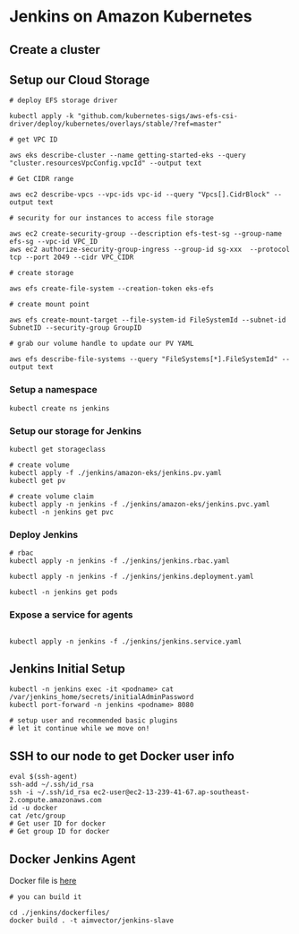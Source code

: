 # Jenkins on Amazon Kubernetes 

## Create a cluster



## Setup our Cloud Storage 

```
# deploy EFS storage driver

kubectl apply -k "github.com/kubernetes-sigs/aws-efs-csi-driver/deploy/kubernetes/overlays/stable/?ref=master"

# get VPC ID

aws eks describe-cluster --name getting-started-eks --query "cluster.resourcesVpcConfig.vpcId" --output text

# Get CIDR range

aws ec2 describe-vpcs --vpc-ids vpc-id --query "Vpcs[].CidrBlock" --output text

# security for our instances to access file storage

aws ec2 create-security-group --description efs-test-sg --group-name efs-sg --vpc-id VPC_ID
aws ec2 authorize-security-group-ingress --group-id sg-xxx  --protocol tcp --port 2049 --cidr VPC_CIDR

# create storage

aws efs create-file-system --creation-token eks-efs

# create mount point 

aws efs create-mount-target --file-system-id FileSystemId --subnet-id SubnetID --security-group GroupID

# grab our volume handle to update our PV YAML

aws efs describe-file-systems --query "FileSystems[*].FileSystemId" --output text

```


### Setup a namespace
```
kubectl create ns jenkins
```

### Setup our storage for Jenkins

```
kubectl get storageclass

# create volume
kubectl apply -f ./jenkins/amazon-eks/jenkins.pv.yaml 
kubectl get pv

# create volume claim
kubectl apply -n jenkins -f ./jenkins/amazon-eks/jenkins.pvc.yaml
kubectl -n jenkins get pvc
```

### Deploy Jenkins

```
# rbac
kubectl apply -n jenkins -f ./jenkins/jenkins.rbac.yaml 

kubectl apply -n jenkins -f ./jenkins/jenkins.deployment.yaml

kubectl -n jenkins get pods

```

### Expose a service for agents

```

kubectl apply -n jenkins -f ./jenkins/jenkins.service.yaml 

```

## Jenkins Initial Setup

```
kubectl -n jenkins exec -it <podname> cat /var/jenkins_home/secrets/initialAdminPassword
kubectl port-forward -n jenkins <podname> 8080

# setup user and recommended basic plugins
# let it continue while we move on!

```

## SSH to our node to get Docker user info

```
eval $(ssh-agent)
ssh-add ~/.ssh/id_rsa
ssh -i ~/.ssh/id_rsa ec2-user@ec2-13-239-41-67.ap-southeast-2.compute.amazonaws.com
id -u docker
cat /etc/group
# Get user ID for docker
# Get group ID for docker
```
## Docker Jenkins Agent

Docker file is [here](../dockerfiles/dockerfile) <br/>

```
# you can build it

cd ./jenkins/dockerfiles/
docker build . -t aimvector/jenkins-slave

```




